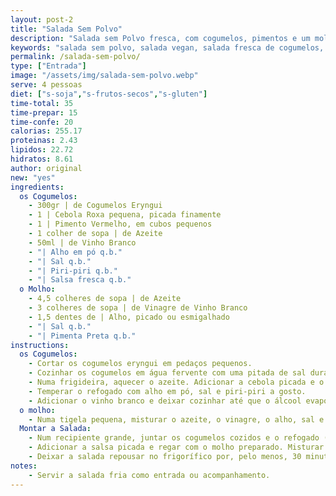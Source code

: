 ```yaml
---
layout: post-2
title: "Salada Sem Polvo"
description: "Salada sem Polvo fresca, com cogumelos, pimentos e um molho aromático"
keywords: "salada sem polvo, salada vegan, salada fresca de cogumelos, receita vegana saudável, salada fácil sem carne, salada com pimentos e cogumelos, salada de peixe, salada de peixe vegan, salada do mar vegan"
permalink: /salada-sem-polvo/
type: ["Entrada"]
image: "/assets/img/salada-sem-polvo.webp"
serve: 4 pessoas
diet: ["s-soja","s-frutos-secos","s-gluten"]
time-total: 35
time-prepar: 15
time-confe: 20
calorias: 255.17
proteinas: 2.43
lipidos: 22.72
hidratos: 8.61
author: original
new: "yes"
ingredients:
  os Cogumelos:
    - 300gr | de Cogumelos Eryngui
    - 1 | Cebola Roxa pequena, picada finamente
    - 1 | Pimento Vermelho, em cubos pequenos
    - 1 colher de sopa | de Azeite
    - 50ml | de Vinho Branco
    - "| Alho em pó q.b."
    - "| Sal q.b."
    - "| Piri-piri q.b."
    - "| Salsa fresca q.b."
  o Molho:
    - 4,5 colheres de sopa | de Azeite
    - 3 colheres de sopa | de Vinagre de Vinho Branco
    - 1,5 dentes de | Alho, picado ou esmigalhado
    - "| Sal q.b."
    - "| Pimenta Preta q.b."
instructions:
  os Cogumelos:
    - Cortar os cogumelos eryngui em pedaços pequenos.
    - Cozinhar os cogumelos em água fervente com uma pitada de sal durante cerca de 5 minutos, até ficarem ligeiramente macios. Escorra e reserva.
    - Numa frigideira, aquecer o azeite. Adicionar a cebola picada e o pimento vermelho. Refogar até ficarem cozinhados(se necessário adicionar água, até que os pimentos fiquem no ponto de cozedura que gostar).
    - Temperar o refogado com alho em pó, sal e piri-piri a gosto.
    - Adicionar o vinho branco e deixar cozinhar até que o álcool evapore completamente. Reservar e deixar arrefecer.
  o molho:
    - Numa tigela pequena, misturar o azeite, o vinagre, o alho, sal e pimenta. Provar e ajustar os temperos ao seu gosto.
  Montar a Salada:
    - Num recipiente grande, juntar os cogumelos cozidos e o refogado (já arrefecido).
    - Adicionar a salsa picada e regar com o molho preparado. Misturar bem para envolver todos os sabores.
    - Deixar a salada repousar no frigorífico por, pelo menos, 30 minutos para que os sabores se intensifiquem.
notes:
    - Servir a salada fria como entrada ou acompanhamento.
---
```


